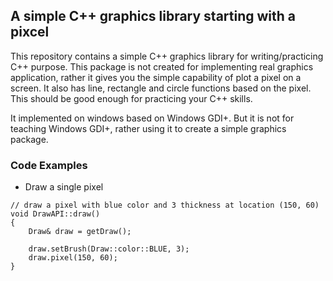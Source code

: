 ## A simple C++ graphics library starting with a pixcel

This repository contains a simple C++ graphics library for writing/practicing C++ purpose. This package is not created for implementing
real graphics application, rather it gives you the simple capability of plot a pixel on a screen. It also has line, rectangle and circle
functions based on the pixel. This should be good enough for practicing your C++ skills. 

It implemented on windows based on Windows GDI+. But it is not for teaching  Windows GDI+, rather using it to create a simple graphics
package.

### Code Examples

- Draw a single pixel
```
// draw a pixel with blue color and 3 thickness at location (150, 60)
void DrawAPI::draw() 
{
	Draw& draw = getDraw();

	draw.setBrush(Draw::color::BLUE, 3);
	draw.pixel(150, 60);
}
```
